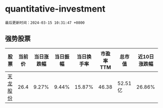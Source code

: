 # quantitative-investment

`最后更新时间：2024-03-15 10:31:47 +0800`

## 强势股票

|股票|当前价|当日涨跌幅|当日振幅|当日换手率|市盈率TTM|总市值|近10日涨跌幅|
|----|----|----|----|----|----|----|----|
|[天龙股份](https://xueqiu.com/S/SH603266)|26.4|9.27%|9.44%|15.87%|46.38|52.51亿|26.86%|

